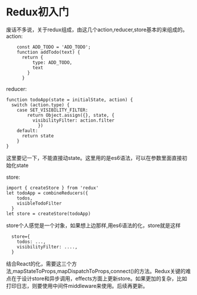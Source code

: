 # Redux初入门
废话不多说，关于redux组成，由这几个action,reducer,store基本的来组成的。  
action:

        const ADD_TODO = 'ADD_TODO';
        function addTodo(text) {
          return {
              type: ADD_TODO,
              text
            }
          }

reducer:  

    function todoApp(state = initialState, action) {
      switch (action.type) {
        case SET_VISIBILITY_FILTER:
            return Object.assign({}, state, {
              visibilityFilter: action.filter
                })
        default:
          return state
        }
    }
这里要记一下，不能直接动state。这里用的是es6语法，可以在参数里面直接初始化state

store:   

    import { createStore } from 'redux'
    let todoApp = combineReducers({
        todos,
        visibleTodoFilter
      }
    let store = createStore(todoApp)
store个人感觉是一个对象，如果想上边那样,用es6语法的化，store就是这样  

      store={
        todos: ...,
        visibilityFilter: ....,
      }

结合React的化，需要这三个方法,mapStateToProps,mapDispatchToProps,connect()的方法。Redux关键的难点在于设计store和异步调用，effects方面上更新store。如果更加的复杂，比如打印日志，则要使用中间件middleware来使用。后续再更新。
